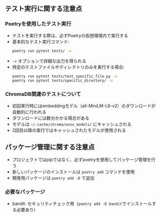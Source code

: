 ## テスト実行に関する注意点

### Poetryを使用したテスト実行
- テストを実行する際は、必ずPoetryの仮想環境内で実行する
- 基本的なテスト実行コマンド:
  ```bash
  poetry run pytest tests/ -v
  ```
- `-v` オプションで詳細な出力を得られる
- 特定のテストファイルやディレクトリのみを実行する場合:
  ```bash
  poetry run pytest tests/test_specific_file.py -v
  poetry run pytest tests/specific_directory/ -v
  ```

### ChromaDB関連のテストについて
- 初回実行時にはembeddingモデル（all-MiniLM-L6-v2）のダウンロードが自動的に行われる
- ダウンロードには数分かかる場合がある
- モデルは `~/.cache/chroma/onnx_models/` にキャッシュされる
- 2回目以降の実行ではキャッシュされたモデルが使用される

## パッケージ管理に関する注意点

- プロジェクトではpipではなく、必ずpoetryを使用してパッケージ管理を行う
- 新しいパッケージのインストールは `poetry add` コマンドを使用
- 開発用パッケージは `poetry add -D` で追加

### 必要なパッケージ
- bandit: セキュリティチェック用（`poetry add -D bandit`でインストールする必要あり） 